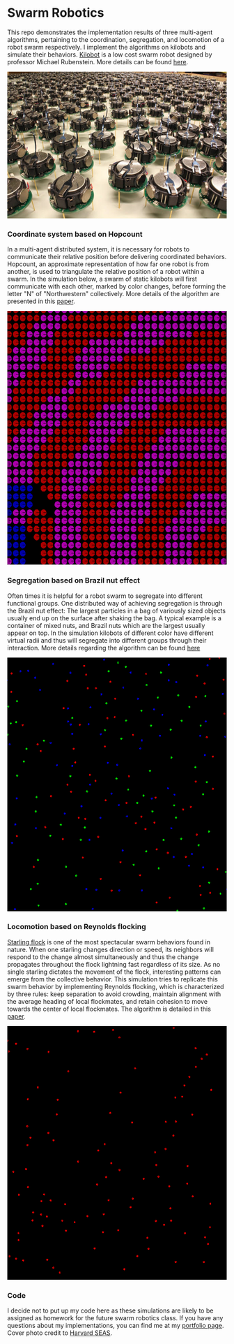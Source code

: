 # Swarm Robotics

This repo demonstrates the implementation results of three multi-agent algorithms, pertaining to the coordination, segregation, and locomotion of a robot swarm respectively. I implement the algorithms on kilobots and simulate their behaviors. [Kilobot](https://www.kilobotics.com/) is a low cost swarm robot designed by professor Michael Rubenstein. More details can be found [here](https://dash.harvard.edu/bitstream/handle/1/9367001/rubenstein_kilobotlow.pdf?sequence=1).

![kilobot](image/kilobot.png)

### Coordinate system based on Hopcount

In a multi-agent distributed system, it is necessary for robots to communicate their relative position before delivering coordinated behaviors. Hopcount, an approximate representation of how far one robot is from another, is used to triangulate the relative position of a robot within a swarm. In the simulation below, a swarm of static kilobots will first communicate with each other, marked by color changes, before forming the letter "N" of "Northwestern" collectively. More details of the algorithm are presented in this [paper](http://citeseerx.ist.psu.edu/viewdoc/download?doi=10.1.1.7.8705&rep=rep1&type=pdf).

![disp_N](image/disp_N.gif)

### Segregation based on Brazil nut effect

Often times it is helpful for a robot swarm to segregate into different functional groups. One distributed way of achieving segregation is through the Brazil nut effect: The largest particles in a bag of variously sized objects usually end up on the surface after shaking the bag. A typical example is a container of mixed nuts, and Brazil nuts which are the largest usually appear on top. In the simulation kilobots of different color have different virtual radii and thus will segregate into different groups through their interaction. More details regarding the algorithm can be found [here](http://naturalrobotics.group.shef.ac.uk/supp/2012-001/)

![brazil](image/brazil.gif)

### Locomotion based on Reynolds flocking

[Starling flock](https://www.youtube.com/watch?v=V4f_1_r80RY) is one of the most spectacular swarm behaviors found in nature. When one starling changes direction or speed, its neighbors will respond to the change almost simultaneously and thus the change propagates throughout the flock lightning fast regardless of its size. As no single starling dictates the movement of the flock, interesting patterns can emerge from the collective behavior. This simulation tries to replicate this swarm behavior by implementing Reynolds flocking, which is characterized by three rules: keep separation to avoid crowding, maintain alignment with the average heading of local flockmates, and retain cohesion to move towards the center of local flockmates. The algorithm is detailed in this [paper](https://infoscience.epfl.ch/record/169280/files/IROS11_Hauert.pdf).

![flocking](image/flocking.gif)

### Code

I decide not to put up my code here as these simulations are likely to be assigned as homework for the future swarm robotics class. If you have any questions about my implementations, you can find me at my [portfolio page](https://yanweiw.github.io/). Cover photo credit to [Harvard SEAS](https://www.seas.harvard.edu/news/2014/08/self-organizing-thousand-robot-swarm).
